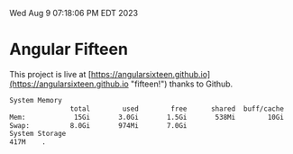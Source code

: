 Wed Aug  9 07:18:06 PM EDT 2023

# Angular Fifteen


This project is live at [https://angularsixteen.github.io](https://angularsixteen.github.io "fifteen!") thanks to Github.

```bash
System Memory
               total        used        free      shared  buff/cache   available
Mem:            15Gi       3.0Gi       1.5Gi       538Mi        10Gi        11Gi
Swap:          8.0Gi       974Mi       7.0Gi
System Storage
417M	.
```
```bash
